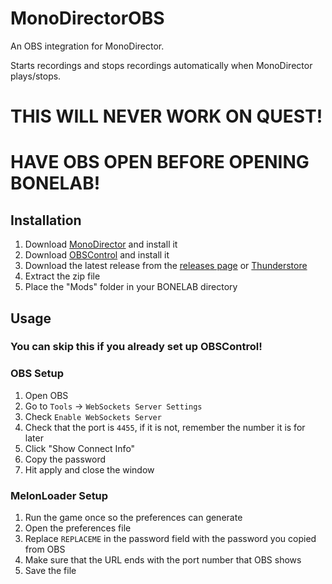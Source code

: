 # MonoDirectorOBS
An OBS integration for MonoDirector.

Starts recordings and stops recordings automatically when MonoDirector plays/stops.

# THIS WILL NEVER WORK ON QUEST!
# HAVE OBS OPEN BEFORE OPENING BONELAB!

## Installation
1. Download [MonoDirector](https://github.com/Not-Enough-Photons/MonoDirector/releases/tag/v1.1.0-release) and install it
2. Download [OBSControl](https://github.com/WeatherElectric/OBSControl/releases/tag/v1.0.0) and install it
3. Download the latest release from the [releases page](https://github.com/WeatherElectric/MonoDirectorOBS/releases) or [Thunderstore](https://thunderstore.io/c/bonelab/p/SoulWithMae/MonoDirectorOBS/)
4. Extract the zip file
5. Place the "Mods" folder in your BONELAB directory

## Usage
### You can skip this if you already set up OBSControl!
### OBS Setup
1. Open OBS
2. Go to `Tools` -> `WebSockets Server Settings`
3. Check `Enable WebSockets Server`
4. Check that the port is `4455`, if it is not, remember the number it is for later
5. Click "Show Connect Info"
6. Copy the password
7. Hit apply and close the window
### MelonLoader Setup
1. Run the game once so the preferences can generate
2. Open the preferences file
3. Replace `REPLACEME` in the password field with the password you copied from OBS
4. Make sure that the URL ends with the port number that OBS shows
5. Save the file